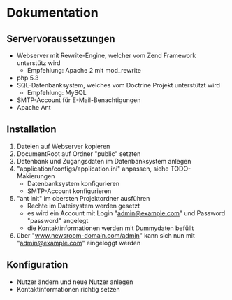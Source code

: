 # Dokumentation

## Servervoraussetzungen

* Webserver mit Rewrite-Engine, welcher vom Zend Framework unterstütz wird
	* Empfehlung: Apache 2 mit mod_rewrite
* php 5.3
* SQL-Datenbanksystem, welches vom Doctrine Projekt unterstützt wird
	* Empfehlung: MySQL
* SMTP-Account für E-Mail-Benachtigungen
* Apache Ant

## Installation

1. Dateien auf Webserver kopieren
1. DocumentRoot auf Ordner "public" setzten
1. Datenbank und Zugangsdaten im Datenbanksystem anlegen
1. "application/configs/application.ini" anpassen, siehe TODO-Makierungen
	* Datenbanksystem konfigurieren
	* SMTP-Account konfigurieren
1. "ant init" im obersten Projektordner ausführen
	* Rechte im Dateisystem werden gesetzt
	* es wird ein Account mit Login "admin@example.com" und Password "password" angelegt
	* die Kontaktinformationen werden mit Dummydaten befüllt
1. über "www.newsroom-domain.com/admin" kann sich nun mit "admin@example.com" eingeloggt werden

## Konfiguration
* Nutzer ändern und neue Nutzer anlegen
* Kontaktinformationen richtig setzen
